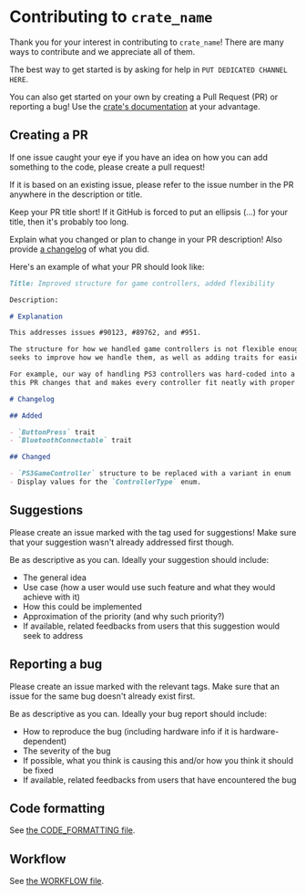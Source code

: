 # Contributing to `crate_name`

Thank you for your interest in contributing to `crate_name`! There are many ways to contribute and we appreciate
all of them.

The best way to get started is by asking for help in `PUT DEDICATED CHANNEL HERE`.

You can also get started on your own by creating a Pull Request (PR) or reporting a bug!
Use the [crate's documentation](https://docs.rs/) at your advantage.

## Creating a PR

If one issue caught your eye if you have an idea on how you can add something to the code, please create a pull request!

If it is based on an existing issue, please refer to the issue number in the PR anywhere in the description or title.

Keep your PR title short! If it GitHub is forced to put an ellipsis (...) for your title, then it's probably too long.

Explain what you changed or plan to change in your PR description!
Also provide [a changelog](https://keepachangelog.com/en/1.1.0/) of what you did.

Here's an example of what your PR should look like:

```md
Title: Improved structure for game controllers, added flexibility

Description:

# Explanation

This addresses issues #90123, #89762, and #951.

The structure for how we handled game controllers is not flexible enough and has an outdated structure, this PR
seeks to improve how we handle them, as well as adding traits for easier third-party implementations.

For example, our way of handling PS3 controllers was hard-coded into a single structure that didn't fit with the rest,
this PR changes that and makes every controller fit neatly with proper trait implementations and new-types.

# Changelog

## Added

- `ButtonPress` trait
- `BluetoothConnectable` trait

## Changed

- `PS3GameController` structure to be replaced with a variant in enum `ControllerType`: `PlayStation(3)`.
- Display values for the `ControllerType` enum.
```

## Suggestions

Please create an issue marked with the tag used for suggestions! Make sure that your suggestion wasn't already
addressed first though.

Be as descriptive as you can. Ideally your suggestion should include:

- The general idea
- Use case (how a user would use such feature and what they would achieve with it)
- How this could be implemented
- Approximation of the priority (and why such priority?)
- If available, related feedbacks from users that this suggestion would seek to address

## Reporting a bug

Please create an issue marked with the relevant tags. Make sure that an issue for the same bug doesn't already
exist first.

Be as descriptive as you can. Ideally your bug report should include:

- How to reproduce the bug (including hardware info if it is hardware-dependent)
- The severity of the bug
- If possible, what you think is causing this and/or how you think it should be fixed
- If available, related feedbacks from users that have encountered the bug

## Code formatting

See [the CODE_FORMATTING file](CODE_FORMATTING.md).

## Workflow

See [the WORKFLOW file](WORKFLOW.md).
